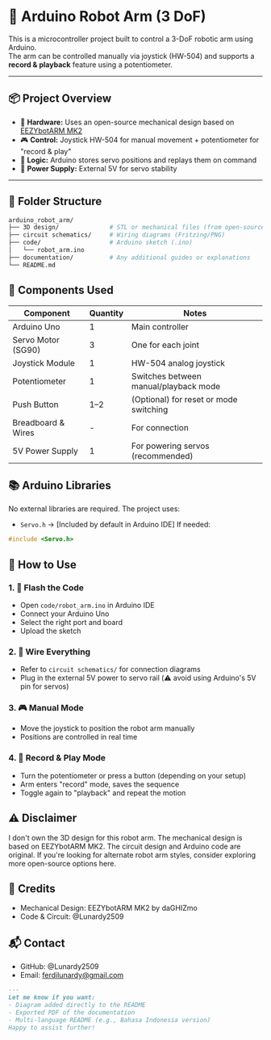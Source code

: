 # 🤖 Arduino Robot Arm (3 DoF)

This is a microcontroller project built to control a 3-DoF robotic arm using Arduino.  
The arm can be controlled manually via joystick (HW-504) and supports a **record & playback** feature using a potentiometer.

---

## 📦 Project Overview

- 🔧 **Hardware:** Uses an open-source mechanical design based on [EEZYbotARM MK2](https://www.thingiverse.com/thing:1015238)
- 🎮 **Control:** Joystick HW-504 for manual movement + potentiometer for "record & play"
- 💾 **Logic:** Arduino stores servo positions and replays them on command
- 🔋 **Power Supply:** External 5V for servo stability

---

## 📁 Folder Structure

```bash
arduino_robot_arm/
├── 3D design/              # STL or mechanical files (from open-source EEZYbotARM)
├── circuit schematics/     # Wiring diagrams (Fritzing/PNG)
├── code/                   # Arduino sketch (.ino)
│   └── robot_arm.ino
├── documentation/          # Any additional guides or explanations
└── README.md
```

## 🔌 Components Used
| Component          | Quantity | Notes                                  |
| ------------------ | -------- | -------------------------------------- |
| Arduino Uno        | 1        | Main controller                        |
| Servo Motor (SG90) | 3        | One for each joint                     |
| Joystick Module    | 1        | HW-504 analog joystick                 |
| Potentiometer      | 1        | Switches between manual/playback mode  |
| Push Button        | 1–2      | (Optional) for reset or mode switching |
| Breadboard & Wires | -        | For connection                         |
| 5V Power Supply    | 1        | For powering servos (recommended)      |

## 📚 Arduino Libraries
No external libraries are required. The project uses:
- `Servo.h` → [Included by default in Arduino IDE]
If needed:
```cpp
#include <Servo.h>
```

## 🚀 How to Use
### 1. 🧠 Flash the Code
- Open `code/robot_arm.ino` in Arduino IDE
- Connect your Arduino Uno
- Select the right port and board
- Upload the sketch

### 2. 🔌 Wire Everything
- Refer to `circuit schematics/` for connection diagrams
- Plug in the external 5V power to servo rail (⚠️ avoid using Arduino's 5V pin for servos)

### 3. 🎮 Manual Mode
- Move the joystick to position the robot arm manually
- Positions are controlled in real time

### 4. 💾 Record & Play Mode
- Turn the potentiometer or press a button (depending on your setup)
- Arm enters "record" mode, saves the sequence
- Toggle again to "playback" and repeat the motion

## ⚠️ Disclaimer
I don't own the 3D design for this robot arm. The mechanical design is based on EEZYbotARM MK2. The circuit design and Arduino code are original. If you're looking for alternate robot arm styles, consider exploring more open-source options here.

## 🙌 Credits
- Mechanical Design: EEZYbotARM MK2 by daGHIZmo
- Code & Circuit: @Lunardy2509

## 📬 Contact
- GitHub: @Lunardy2509
- Email: ferdilunardy@gmail.com

```markdown
---
Let me know if you want:
- Diagram added directly to the README
- Exported PDF of the documentation
- Multi-language README (e.g., Bahasa Indonesia version)  
Happy to assist further!
